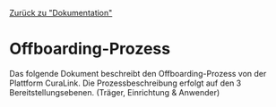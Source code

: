 [Zurück zu "Dokumentation"](README.md)

# Offboarding-Prozess
Das folgende Dokument beschreibt den Offboarding-Prozess von der Plattform CuraLink. Die Prozessbeschreibung erfolgt auf den 3 Bereitstellungsebenen. (Träger, Einrichtung & Anwender)

